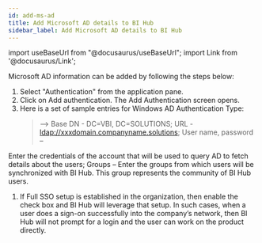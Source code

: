 ```yaml
---
id: add-ms-ad
title: Add Microsoft AD details to BI Hub
sidebar_label: Add Microsoft AD details to BI Hub
---
```


import useBaseUrl from "@docusaurus/useBaseUrl";
import Link from '@docusaurus/Link';

Microsoft AD information can be added by following the steps below:

1. Select "Authentication" from the application pane.
1. Click on Add authentication. The Add Authentication screen opens.
1. Here is a set of sample entries for Windows AD Authentication Type:
   > --\> Base DN - DC=VBI, DC=SOLUTIONS; URL - <ldap://xxxdomain.companyname.solutions>; User name, password –

  Enter the credentials of the account that will be used to query AD to fetch details about the users; Groups – Enter the groups from which users will be synchronized with BI Hub. This group represents the community of BI Hub users.
1. If Full SSO setup is established in the organization, then enable the check box and BI Hub will leverage that setup. In such cases, when a user does a sign-on successfully into the company’s network, then BI Hub will not prompt for a login and the user can work on the product directly.
